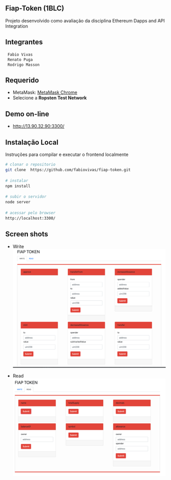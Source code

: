 ## Fiap-Token (1BLC)
Projeto desenvolvido como avaliação da disciplina Ethereum Dapps and API Integration

## Integrantes
```
 Fabio Vivas
 Renato Puga
 Rodrigo Masson
```

## Requerido

* MetaMask: [MetaMask Chrome](https://chrome.google.com/webstore/detail/metamask/alfaaahkadkbgeoannfbpbpkoacfacjc/related?gclid=EAIaIQobChMIg5mg16iQ6QIVhQeRCh3J2QXfEAAYASAAEgKtlvD_BwE)
* Selecione a **Ropsten Test Network**

## Demo on-line 

* http://13.90.32.90:3300/

## Instalação Local
Instruções para compilar e executar o frontend localmente

```bash
# clonar o repositorio
git clone  https://github.com/fabiovivas/fiap-token.git

# instalar
npm install

# subir o servidor
node server

# acessar pelo browser
http://localhost:3300/
```

## Screen shots

* Write
![Write](ss-write.png)

* Read
![Write](ss-read.png)

